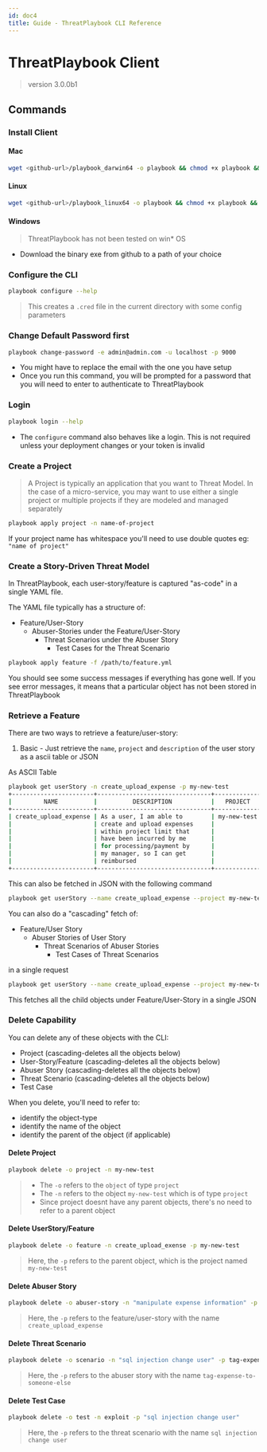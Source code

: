 ```yaml
---
id: doc4
title: Guide - ThreatPlaybook CLI Reference
---
```


# ThreatPlaybook Client

> version 3.0.0b1

## Commands
### Install Client
#### Mac
```bash
wget <github-url>/playbook_darwin64 -o playbook && chmod +x playbook && mv playbook /usr/local/bin
```

#### Linux
```bash
wget <github-url>/playbook_linux64 -o playbook && chmod +x playbook && mv playbook /usr/bin
```
#### Windows
> ThreatPlaybook has not been tested on win* OS
* Download the binary exe from github to a path of your choice

### Configure the CLI

```bash
playbook configure --help
```

> This creates a `.cred` file in the current directory with some config parameters

### Change Default Password first

```bash
playbook change-password -e admin@admin.com -u localhost -p 9000 
```
* You might have to replace the email with the one you have setup
* Once you run this command, you will be prompted for a password that you will need to enter to authenticate to ThreatPlaybook

### Login

```bash
playbook login --help
```

* The `configure` command also behaves like a login. This is not required unless your deployment changes or your token is invalid

### Create a Project

> A Project is typically an application that you want to Threat Model. In the case of a micro-service, you may want to use either a single project or multiple projects if they are modeled and managed separately

```bash
playbook apply project -n name-of-project
```
If your project name has whitespace you'll need to use double quotes eg: `"name of project"`

### Create a Story-Driven Threat Model

In ThreatPlaybook, each user-story/feature is captured "as-code" in a single YAML file. 

The YAML file typically has a structure of: 
* Feature/User-Story
    * Abuser-Stories under the Feature/User-Story
        * Threat Scenarios under the Abuser Story
            * Test Cases for the Threat Scenario

```bash
playbook apply feature -f /path/to/feature.yml
```
You should see some success messages if everything has gone well. If you see error messages, it means that a particular object has not been stored in ThreatPlaybook


### Retrieve a Feature

There are two ways to retrieve a feature/user-story:

1. Basic - Just retrieve the `name`, `project` and `description` of the user story as a ascii table or JSON

As ASCII Table 
```bash
playbook get userStory -n create_upload_expense -p my-new-test
+-----------------------+--------------------------------+-------------+
|         NAME          |          DESCRIPTION           |   PROJECT   |
+-----------------------+--------------------------------+-------------+
| create_upload_expense | As a user, I am able to        | my-new-test |
|                       | create and upload expenses     |             |
|                       | within project limit that      |             |
|                       | have been incurred by me       |             |
|                       | for processing/payment by      |             |
|                       | my manager, so I can get       |             |
|                       | reimbursed                     |             |
+-----------------------+--------------------------------+-------------+
```
This can also be fetched in JSON with the following command

```bash
playbook get userStory --name create_upload_expense --project my-new-test --format json
```

You can also do a "cascading" fetch of: 
* Feature/User Story
    * Abuser Stories of User Story
        * Threat Scenarios of Abuser Stories
            * Test Cases of Threat Scenarios

in a single request

```bash
playbook get userStory --name create_upload_expense --project my-new-test --cascade
```

This fetches all the child objects under Feature/User-Story in a single JSON

### Delete Capability

You can delete any of these objects with the CLI: 
* Project (cascading-deletes all the objects below)
* User-Story/Feature (cascading-deletes all the objects below)
* Abuser Story (cascading-deletes all the objects below)
* Threat Scenario (cascading-deletes all the objects below)
* Test Case

When you delete, you'll need to refer to: 
* identify the object-type
* identify the name of the object
* identify the parent of the object (if applicable)

#### Delete Project

```bash
playbook delete -o project -n my-new-test
```
> * The `-o` refers to the `object` of type `project`
> * The `-n` refers to the object `my-new-test` which is of type `project`
> * Since project doesnt have any parent objects, there's no need to refer to a parent object

#### Delete UserStory/Feature

```bash
playbook delete -o feature -n create_upload_exense -p my-new-test
```
> Here, the `-p` refers to the parent object, which is the project named `my-new-test`

#### Delete Abuser Story

```bash
playbook delete -o abuser-story -n "manipulate expense information" -p create_upload_expense
```
> Here, the `-p` refers to the feature/user-story with the name `create_upload_expense`

#### Delete Threat Scenario

```bash
playbook delete -o scenario -n "sql injection change user" -p tag-expense-to-someone-else
```

> Here, the `-p` refers to the abuser story with the name `tag-expense-to-someone-else`

#### Delete Test Case

```bash
playbook delete -o test -n exploit -p "sql injection change user"
```

> Here, the `-p` refers to the threat scenario with the name `sql injection change user`